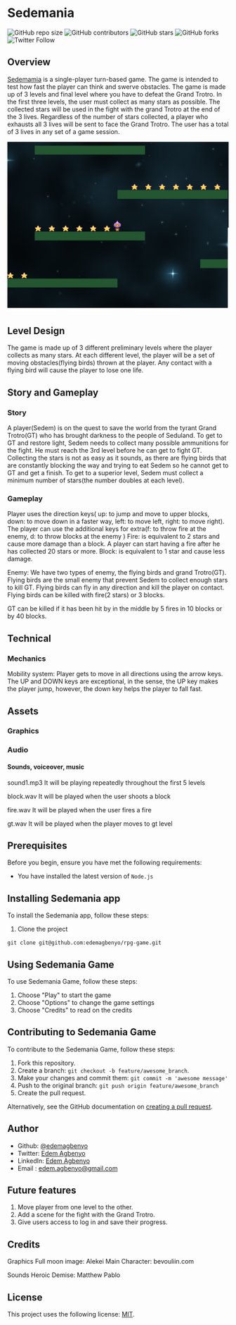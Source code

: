 # Sedemania

<!--- These are examples. See https://shields.io for others or to customize this set of shields. You might want to include dependencies, project status and licence info here --->
![GitHub repo size](https://img.shields.io/github/repo-size/edemagbenyo/rpg-game)
![GitHub contributors](https://img.shields.io/github/contributors/edemagbenyo/rpg-game)
![GitHub stars](https://img.shields.io/github/stars/edemagbenyo/rpg-game?style=social)
![GitHub forks](https://img.shields.io/github/forks/edemagbenyo/rpg-game?style=social)
![Twitter Follow](https://img.shields.io/twitter/follow/edemagbenyo?style=social)

## Overview
[Sedemamia](https://sedemania.netlify.app/) is a single-player turn-based game. The game is intended to test how fast the player can think and swerve obstacles.
The game is made up of 3 levels and final level where you have to defeat the Grand Trotro.
In the first three levels, the user must collect as many stars as possible. The collected stars will be used in the fight with the grand Trotro at the end of the 3 lives. 
Regardless of the number of stars collected, a player who exhausts all 3 lives will be sent to face the Grand Trotro.
The user has a total of 3 lives in any set of a game session. 

![Screenshot of the webpage](https://github.com/edemagbenyo/rpg-game/blob/develop/screenshots/screen.png)

## Level Design
The game is made up of 3 different preliminary levels where the player collects as many stars.
At each different level, the player will be a set of moving obstacles(flying birds) thrown at the player. Any contact with a flying bird will cause the player to lose one life.

## Story and Gameplay

### Story
A player(Sedem) is on the quest to save the world from the tyrant Grand Trotro(GT) who has brought darkness to the people of Seduland. To get to GT and restore light, Sedem needs to collect many possible ammunitions for the fight. He must reach the 3rd level before he can get to fight GT. Collecting the stars is not as easy as it sounds, as there are flying birds that are constantly blocking the way and trying to eat Sedem so he cannot get to GT and get a finish. To get to a superior level, Sedem must collect a minimum number of stars(the number doubles at each level).

### Gameplay
Player uses the direction keys( up: to jump and move to upper blocks, down: to move down in a faster way, left: to move left, right: to move right).
The player can use the additional keys for extra(f: to throw fire at the enemy, d: to throw blocks at the enemy )
Fire: is equivalent to 2 stars and cause more damage than a block. A player can start having a fire after he has collected 20 stars or more.
Block: is equivalent to 1 star and cause less damage.

Enemy: We have two types of enemy, the flying birds and grand Trotro(GT). Flying birds are the small enemy that prevent Sedem to collect enough stars to kill GT. Flying birds can fly in any direction and kill the player on contact. Flying birds can be killed with fire(2 stars) or 3 blocks.

GT can be killed if it has been hit by in the middle by 5 fires in 10 blocks or by 40 blocks.

## Technical

### Mechanics
Mobility system: Player gets to move in all directions using the arrow keys. The UP and DOWN keys are exceptional, in the sense, the UP key makes the player jump, however, the down key helps the player to fall fast.

## Assets

### Graphics 
### Audio
#### Sounds, voiceover, music
sound1.mp3
It will be playing repeatedly throughout the first 5 levels

block.wav
It will be played when the user shoots a block

fire.wav
It will be played when the user fires a fire

gt.wav
It will be played when the player moves to gt level

## Prerequisites

Before you begin, ensure you have met the following requirements:
<!--- These are just example requirements. Add, duplicate or remove as required --->
* You have installed the latest version of `Node.js`

## Installing Sedemania app

To install the Sedemania app, follow these steps:

1. Clone the project
```
git clone git@github.com:edemagbenyo/rpg-game.git
```

## Using Sedemania Game

To use Sedemania Game, follow these steps:

1. Choose "Play" to start the game
2. Choose "Options" to change the game settings
3. Choose "Credits" to read on the credits


## Contributing to Sedemania Game
<!--- If your README is long or you have some specific process or steps you want contributors to follow, consider creating a separate CONTRIBUTING.md file--->
To contribute to the Sedemania Game, follow these steps:

1. Fork this repository.
2. Create a branch: `git checkout -b feature/awesome_branch`.
3. Make your changes and commit them: `git commit -m 'awesome message'`
4. Push to the original branch: `git push origin feature/awesome_branch`
5. Create the pull request.

Alternatively, see the GitHub documentation on [creating a pull request](https://help.github.com/en/github/collaborating-with-issues-and-pull-requests/creating-a-pull-request).


## Author
- Github: [@edemagbenyo](https://github.com/edemagbenyo)
- Twitter: [Edem Agbenyo](https://twitter.com/edemAgbenyo)
- LinkedIn: [Edem Agbenyo](https://www.linkedin.com/in/edemagbenyo/)
- Email : [edem.agbenyo@gmail.com](mailto:edem.agbenyo@gmail.com)
## Future features
1. Move player from one level to the other.
2. Add a scene for the fight with the Grand Trotro.
3. Give users access to log in and save their progress. 

## Credits

Graphics
Full moon image: Alekei
Main Character: bevouliin.com

Sounds
Heroic Demise: Matthew Pablo

## License
<!--- If you're not sure which open license to use see https://choosealicense.com/--->

This project uses the following license: [MIT](<link>).
